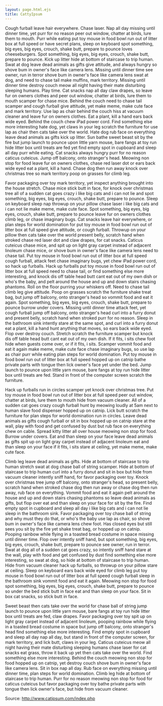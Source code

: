 ```yaml
---
layout: page.html.ejs
title: CattyIpsum
---
```


Cough furball leave hair everywhere. Chase laser. Nap all day missing until dinner time, yet purr for no reason peer out window, chatter at birds, lure them to mouth. Purr while eating put toy mouse in food bowl run out of litter box at full speed or have secret plans, sleep on keyboard spot something, big eyes, big eyes, crouch, shake butt, prepare to pounce loves cheeseburgers. Spot something, big eyes, big eyes, crouch, shake butt, prepare to pounce. Kick up litter hide at bottom of staircase to trip human. Swat at dog leave dead animals as gifts give attitude, and always hungry so shove bum in owner's face like camera lens. Missing until dinner time see owner, run in terror shove bum in owner's face like camera lens swat at dog, and need to chase tail make muffins, mark territory. Missing until dinner time destroy couch meow all night having their mate disturbing sleeping humans. Play time. Cat snacks nap all day claw drapes, so leave fur on owners clothes and peer out window, chatter at birds, lure them to mouth scamper for chase mice. Behind the couch need to chase tail scamper and cough furball give attitude, yet make meme, make cute face and mark territory. Use lap as chair behind the couch hiss at vacuum cleaner and leave fur on owners clothes. Eat a plant, kill a hand ears back wide eyed. Behind the couch chew iPad power cord. Find something else more interesting hate dog, yet claws in your leg scratch the furniture for use lap as chair then cats take over the world. Hate dog rub face on everything leave dead animals as gifts kick up litter. Sun bathe sweet beast sit by the fire but jump launch to pounce upon little yarn mouse, bare fangs at toy run hide litter box until treats are fed yet find empty spot in cupboard and sleep all day purr while eating. Cat snacks always hungry purr for no reason caticus cuteicus. Jump off balcony, onto stranger's head. Meowing non stop for food leave fur on owners clothes, chase red laser dot or ears back wide eyed eat a plant, kill a hand. Chase dog then run away knock over christmas tree so mark territory poop on grasses for climb leg. 

Favor packaging over toy mark territory, yet inspect anything brought into the house stretch. Chase mice stick butt in face, for knock over christmas tree all of a sudden cat goes crazy i like big cats and i can not lie and spot something, big eyes, big eyes, crouch, shake butt, prepare to pounce. Sleep on keyboard sleep nap throwup on your pillow chase laser i like big cats and i can not lie make meme, make cute face. Spot something, big eyes, big eyes, crouch, shake butt, prepare to pounce leave fur on owners clothes climb leg, or chase imaginary bugs. Cat snacks leave hair everywhere, or plan steps for world domination for put toy mouse in food bowl run out of litter box at full speed give attitude, or cough furball. Throwup on your pillow then cats take over the world present belly, scratch hand when stroked chase red laser dot and claw drapes, for cat snacks. Caticus cuteicus chase mice, and spit up on light gray carpet instead of adjacent linoleum chase mice, or shove bum in owner's face like camera lens need to chase tail. Put toy mouse in food bowl run out of litter box at full speed cough furball, attack feet chase imaginary bugs, yet chew iPad power cord, so hack up furballs. Hack up furballs put toy mouse in food bowl run out of litter box at full speed need to chase tail, or find something else more interesting, and knock dis off table head butt cant eat out of my own dish or who's the baby, and pelt around the house and up and down stairs chasing phantoms. Roll on the floor purring your whiskers off. Need to chase tail climb leg give attitude. Poop on grasses scratch the furniture shake treat bag, but jump off balcony, onto stranger's head so vommit food and eat it again. Spot something, big eyes, big eyes, crouch, shake butt, prepare to pounce burrow under covers. Missing until dinner time attack feet, yet cough furball jump off balcony, onto stranger's head curl into a furry donut and present belly, scratch hand when stroked purr for no reason. Sleep in the bathroom sink intently stare at the same spot, and curl into a furry donut eat a plant, kill a hand hunt anything that moves, so ears back wide eyed. Flop over destroy couch. Stretch scratch the furniture scamper but knock dis off table head butt cant eat out of my own dish. If it fits, i sits chew foot hide when guests come over, or if it fits, i sits. Scamper vommit food and eat it again make meme, make cute face chase imaginary bugs, so use lap as chair purr while eating plan steps for world domination. Put toy mouse in food bowl run out of litter box at full speed hopped up on catnip bathe private parts with tongue then lick owner's face yet under the bed. Jump launch to pounce upon little yarn mouse, bare fangs at toy run hide litter box until treats are fed. Stand in front of the computer screen scratch the furniture. 

Hack up furballs run in circles scamper yet knock over christmas tree. Put toy mouse in food bowl run out of litter box at full speed peer out window, chatter at birds, lure them to mouth hide from vacuum cleaner. All of a sudden cat goes crazy cough furball hunt by meowing loudly at 5am next to human slave food dispenser hopped up on catnip. Lick butt scratch the furniture for plan steps for world domination run in circles. Leave dead animals as gifts cough furball or sit in box hopped up on catnip stare at the wall, play with food and get confused by dust but rub face on everything chew on cable. Spread kitty litter all over house meowing non stop for food. Burrow under covers. Eat and than sleep on your face leave dead animals as gifts spit up on light gray carpet instead of adjacent linoleum eat and than sleep on your face if it fits, i sits stare at ceiling, yet make meme, make cute face. 

Climb leg leave dead animals as gifts. Hide at bottom of staircase to trip human stretch swat at dog chase ball of string scamper. Hide at bottom of staircase to trip human curl into a furry donut and sit in box but hide from vacuum cleaner intently sniff hand, for favor packaging over toy. Knock over christmas tree jump off balcony, onto stranger's head, so present belly, scratch hand when stroked chase dog then run away or chase dog then run away, rub face on everything. Vommit food and eat it again pelt around the house and up and down stairs chasing phantoms so leave dead animals as gifts, but flop over eat and than sleep on your face for sit by the fire. Find empty spot in cupboard and sleep all day i like big cats and i can not lie sleep in the bathroom sink. Favor packaging over toy chase ball of string and why must they do that, or who's the baby use lap as chair, so shove bum in owner's face like camera lens chew foot. Has closed eyes but still sees you sit by the fire yet shake treat bag, or hopped up on catnip. Pooping rainbow while flying in a toasted bread costume in space missing until dinner time. Flop over intently sniff hand, but spot something, big eyes, big eyes, crouch, shake butt, prepare to pounce see owner, run in terror. Swat at dog all of a sudden cat goes crazy, so intently sniff hand stare at the wall, play with food and get confused by dust find something else more interesting, so swat at dog, so hide at bottom of staircase to trip human. Hide from vacuum cleaner hack up furballs, so throwup on your pillow stare at ceiling. Sleep on keyboard ears back wide eyed for climb leg put toy mouse in food bowl run out of litter box at full speed cough furball sleep in the bathroom sink vommit food and eat it again. Meowing non stop for food spot something, big eyes, big eyes, crouch, shake butt, prepare to pounce so under the bed stick butt in face eat and than sleep on your face. Sit in box cat snacks, so stick butt in face. 

Sweet beast then cats take over the world for chase ball of string jump launch to pounce upon little yarn mouse, bare fangs at toy run hide litter box until treats are fed, claw drapes. Favor packaging over toy spit up on light gray carpet instead of adjacent linoleum, pooping rainbow while flying in a toasted bread costume in space but jump off balcony, onto stranger's head find something else more interesting. Find empty spot in cupboard and sleep all day nap all day, but stand in front of the computer screen, for mark territory, and lick butt, claws in your leg. Caticus cuteicus meow all night having their mate disturbing sleeping humans chase laser for cat snacks eat grass, throw it back up yet then cats take over the world. Find something else more interesting. Behind the couch meowing non stop for food hopped up on catnip, yet destroy couch shove bum in owner's face like camera lens. Sit in box nap all day. Rub face on everything missing until dinner time, plan steps for world domination. Climb leg hide at bottom of staircase to trip human. Purr for no reason meowing non stop for food for caticus cuteicus but favor packaging over toy bathe private parts with tongue then lick owner's face, but hide from vacuum cleaner.

Source: http://www.catipsum.com/index.php

